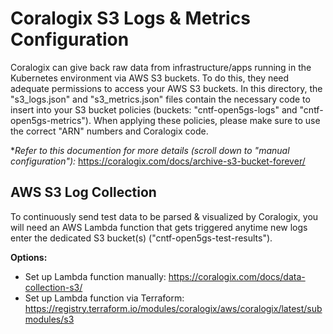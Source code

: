 # Coralogix S3 Logs & Metrics Configuration
Coralogix can give back raw data from infrastructure/apps running in the Kubernetes environment via AWS S3 buckets. To do this, they need adequate permissions to access your AWS S3 buckets. In this directory, the "s3_logs.json" and "s3_metrics.json" files contain the necessary code to insert into your S3 bucket policies (buckets: "cntf-open5gs-logs" and "cntf-open5gs-metrics"). When applying these policies, please make sure to use the correct "ARN" numbers and Coralogix code. 

***Refer to this documention for more details* (scroll down to "manual configuration"):* https://coralogix.com/docs/archive-s3-bucket-forever/ 

## AWS S3 Log Collection
To continuously send test data to be parsed & visualized by Coralogix, you will need an AWS Lambda function that gets triggered anytime new logs enter the dedicated S3 bucket(s) ("cntf-open5gs-test-results").

**Options:**
* Set up Lambda function manually: https://coralogix.com/docs/data-collection-s3/
* Set up Lambda function via Terraform: https://registry.terraform.io/modules/coralogix/aws/coralogix/latest/submodules/s3


